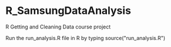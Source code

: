 # R_SamsungDataAnalysis
R Getting and Cleaning Data course project

Run the run_analysis.R file in R by typing source("run_analysis.R")
